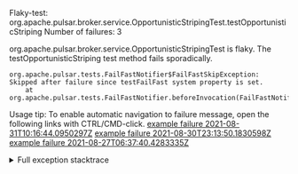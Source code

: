         
Flaky-test: org.apache.pulsar.broker.service.OpportunisticStripingTest.testOpportunisticStriping
Number of failures: 3

org.apache.pulsar.broker.service.OpportunisticStripingTest is flaky. The testOpportunisticStriping test method fails sporadically.

```
org.apache.pulsar.tests.FailFastNotifier$FailFastSkipException: Skipped after failure since testFailFast system property is set.
	at org.apache.pulsar.tests.FailFastNotifier.beforeInvocation(FailFastNotifier.java:88)

```

Usage tip: To enable automatic navigation to failure message, open the following links with CTRL/CMD-click.
[example failure 2021-08-31T10:16:44.0950297Z](https://github.com/apache/pulsar/runs/3471501156?check_suite_focus=true#step:10:2563)
[example failure 2021-08-30T23:13:50.1830598Z](https://github.com/apache/pulsar/runs/3467152431?check_suite_focus=true#step:9:1883)
[example failure 2021-08-27T06:37:40.4283335Z](https://github.com/apache/pulsar/runs/3440411059?check_suite_focus=true#step:9:3805)


<details>
<summary>Full exception stacktrace</summary>
<code><pre>
org.apache.pulsar.tests.FailFastNotifier$FailFastSkipException: Skipped after failure since testFailFast system property is set.
	at org.apache.pulsar.tests.FailFastNotifier.beforeInvocation(FailFastNotifier.java:88)

</pre></code>
</details>

